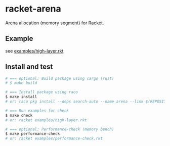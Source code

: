 # racket-arena

Arena allocation (memory segment) for Racket.

## Example

see [examples/high-layer.rkt](https://github.com/funatsufumiya/racket-arena/blob/main/examples/high-layer.rkt)

## Install and test

```bash
# === optional: Build package using cargo (rust)
# $ make build 

# === Install package using raco
$ make install
# or: raco pkg install --deps search-auto --name arena --link $(REPOSITORY_PATH)

# === Run examples for check
$ make check
# or: racket examples/high-layer.rkt

# === optional: Performance-check (memory bench)
$ make performance-check
# or: racket examples/performance-check.rkt
```
